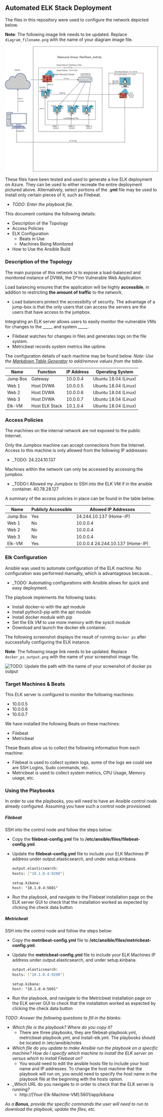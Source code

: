 ## Automated ELK Stack Deployment

The files in this repository were used to configure the network depicted below.

**Note**: The following image link needs to be updated. Replace `diagram_filename.png` with the name of your diagram image file.  

![Virtual Network](https://github.com/r0cksec/Elk-Stack-Deployment/blob/master/Diagrams/ELK-Connection.jpg)

These files have been tested and used to generate a live ELK deployment on Azure. They can be used to either recreate the entire deployment pictured above. Alternatively, select portions of the __.yml__ file may be used to install only certain pieces of it, such as Filebeat.

  - _TODO: Enter the playbook file._

This document contains the following details:
- Description of the Topology
- Access Policies
- ELK Configuration
  - Beats in Use
  - Machines Being Monitored
- How to Use the Ansible Build


### Description of the Topology

The main purpose of this network is to expose a load-balanced and monitored instance of DVWA, the D*mn Vulnerable Web Application.

Load balancing ensures that the application will be highly __accessible__, in addition to restricting __the amount of traffic__ to the network.
- Load balancers protect the accessibilty of security. The advantage of a jump-box is that the only users that can access the servers are the users that have access to the jumpbox.  

Integrating an ELK server allows users to easily monitor the vulnerable VMs for changes to the _____ and system _____.
- Filebeat watches for changes in files and generates logs on the file system.  
- Metricbeat records system metrics like uptime. 

The configuration details of each machine may be found below.
_Note: Use the [Markdown Table Generator](http://www.tablesgenerator.com/markdown_tables) to add/remove values from the table_.

| Name     | Function       | IP Address | Operating System     |
|----------|----------------|------------|----------------------|
| Jump Box | Gateway        | 10.0.0.4   | Ubuntu 18.04 (Linux) |
| Web 1    | Host DVWA      | 10.0.0.5   | Ubuntu 18.04 (Linux) |
| Web 2    | Host DVWA      | 10.0.0.6   | Ubuntu 18.04 (Linux) |
| Web 3    | Host DVWA      | 10.0.0.7   | Ubuntu 18.04 (Linux) |
| Elk-VM   | Host ELK Stack | 10.1.0.4   | Ubuntu 18.04 (Linux) |

### Access Policies

The machines on the internal network are not exposed to the public Internet. 

Only the Jumpbox machine can accept connections from the Internet. Access to this machine is only allowed from the following IP addresses:
- _TODO: 24.224.10.137

Machines within the network can only be accessed by accessing the jumpbox.
- _TODO:I Allowed my Jumpbox to SSH into the ELK VM if in the ansible container. 40.78.28.127

A summary of the access policies in place can be found in the table below.

| Name     | Publicly Accessible | Allowed IP Addresses             |
|----------|---------------------|----------------------------------|
| Jump Box | Yes                 | 24.244.10.137 (Home-IP)          |
| Web 1    | No                  | 10.0.0.4                         |
| Web 2    | No                  | 10.0.0.4                         |
| Web 3    | No                  | 10.0.0.4                         |
| Elk-VM   | Yes                 | 10.0.0.4 24.244.10.137 (Home-IP) |
### Elk Configuration

Ansible was used to automate configuration of the ELK machine. No configuration was performed manually, which is advantageous because...
- _TODO: Automating configurations with Ansible allows for quick and easy deployment. 

The playbook implements the following tasks:
- Install docker-io with the apt module
- Install python3-pip with the apt module
- Install docker module with pip
- Set the Elk VM to use more memory with the sysctl module
- Download and launch the docker elk container. 

The following screenshot displays the result of running `docker ps` after successfully configuring the ELK instance.

**Note**: The following image link needs to be updated. Replace `docker_ps_output.png` with the name of your screenshot image file.  


![TODO: Update the path with the name of your screenshot of docker ps output](Images/docker_ps_output.png)

### Target Machines & Beats
This ELK server is configured to monitor the following machines:
- 10.0.0.5
- 10.0.0.6
- 10.0.0.7

We have installed the following Beats on these machines:
- Filebeat 
- Metricbeat

These Beats allow us to collect the following information from each machine:
- Filebeat is used to collect system logs, some of the logs we could see are SSH Logins, Sudo commands, etc. 
- Metricbeat is used to collect system metrics, CPU Usage, Memory usage, etc.

### Using the Playbooks
In order to use the playbooks, you will need to have an Ansible control node already configured. Assuming you have such a control node provisioned: 
##### Filebeat
SSH into the control node and follow the steps below:
- Copy the __filebeat-config.yml__ file to __/etc/ansible/files/filebeat-config.yml__.

- Update the __filebeat-config.yml__ file to include your ELK Machines IP address under output.elasticsearch, and under    setup.kinbana. 
  ```bash
  output.elasticsearch:
  hosts: ["10.1.0.4:9200"]
  ```
   ```   
  setup.kibana:
  host: "10.1.0.4:5601"
  ```
- Run the playbook, and navigate to the Filebeat installation page on the ELK server GUI to check that the installation worked as expected by clicking the check data button
##### Metricbeat
SSH into the control node and follow the steps below:
- Copy the __metribeat-config.yml__ file to __/etc/ansible/files/metricbeat-config.yml__.
- Update the __metricbeat-config.yml__ file to include your ELK Machines IP address under output.elasticsearch, and under setup.kinbana. 
  ```bash
  output.elasticsearch:
  hosts: ["10.1.0.4:9200"]
  ```
  
  ```   
  setup.kibana:
  host: "10.1.0.4:5601"
  ```
- Run the playbook, and navigate to the Metricbeat installation page on the ELK server GUI to check that the installation worked as expected by clicking the check data button

_TODO: Answer the following questions to fill in the blanks:_
- _Which file is the playbook? Where do you copy it?_
  - There are three playbooks, they are filebeat-playbook.yml, metricbeat-playbook.yml, and install-elk.yml. The playbooks should be located in /etc/ansible/roles
- _Which file do you update to make Ansible run the playbook on a specific machine? How do I specify which machine to install the ELK server on versus which to install Filebeat on?_
  - You would need to edit the ansible hosts file to include your host name and IP addresses. To change the host machine that the playbook will run on, you would need to specify the host name in the playbook file at the beginning with the hosts option.
- _Which URL do you navigate to in order to check that the ELK server is running?
  - http://[Your-Elk-Machine-VM]:5601/app/kibana

_As a **Bonus**, provide the specific commands the user will need to run to download the playbook, update the files, etc._
